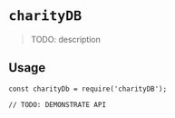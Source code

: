 # `charityDB`

> TODO: description

## Usage

```
const charityDb = require('charityDB');

// TODO: DEMONSTRATE API
```
